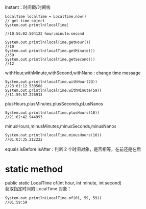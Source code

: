 Instant：时间戳/时间线

```
LocalTime localTime = LocalTime.now()
// get time object  
System.out.println(localTime)

//10:56:02.504122 hour:minute:second
```

```
System.out.println(localTime.getHour())
//10  
System.out.println(localTime.getMinute())
//59  
System.out.println(localTime.getSecond())
//12
```

withHour,withMinute,withSecond,withNano : change time message

```
System.out.println(localTime.withHour(23))
//23:01:12.530508  
System.out.println(localTime.withMinute(59))
//11:59:57.226913
```

plusHours,plusMinutes,plusSeconds,pLusNanos

```
System.out.println(localTime.plusHours(10))
//21:02:42.944993
```

minusHours,minusMinutes,minusSeconds,minusNanos

```
System.out.println(localTime.minusHours(10))
//01:03:35.212222
```

equals isBefore isAfter : 判断 2 个时间对象，是否相等，在前还是在后

# static method

public static LocalTime of(int hour, int minute, int second)  
获取指定时间的 LocalTime 对象：

```
System.out.println(LocalTime.of(01, 59, 59))
//01:59:59
```
